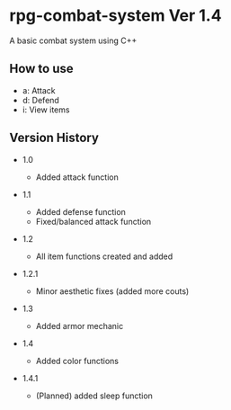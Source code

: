 # rpg-combat-system Ver 1.4
A basic combat system using C++

## How to use

- a: Attack
- d: Defend
- i: View items

## Version History

- 1.0

     - Added attack function

- 1.1

     - Added defense function
     - Fixed/balanced attack function

- 1.2

     - All item functions created and added

- 1.2.1

     - Minor aesthetic fixes (added more couts)

- 1.3

     - Added armor mechanic

- 1.4

     - Added color functions

- 1.4.1

     - (Planned) added sleep function
